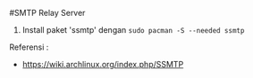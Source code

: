 #SMTP Relay Server
1. Install paket 'ssmtp' dengan `sudo pacman -S --needed ssmtp`


Referensi :
- https://wiki.archlinux.org/index.php/SSMTP
